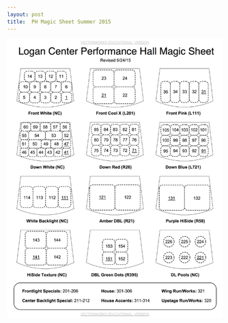 ```yaml
---
layout: post
title:  PH Magic Sheet Summer 2015
---
```


![Magic Sheet](/assets/Magic_Sheet_Summer_2015.png)
